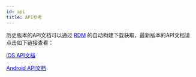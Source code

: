 ```yaml
---
id: api
title: API参考
---
```


历史版本的API文档可以通过 [<font color=blue>RDM</font>](/docs/sdk.html) 的自动构建下载获取，最新版本的API文档请点击如下链接查看：

[<font color=blue>iOS API文档</font>](https://pag.im/apis/ios/)

[<font color=blue>Android API文档</font>](https://pag.im/apis/android/)
